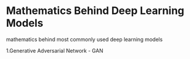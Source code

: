 # Mathematics Behind Deep Learning Models
 mathematics behind most commonly used deep learning models

 1.Generative Adversarial Network - GAN
